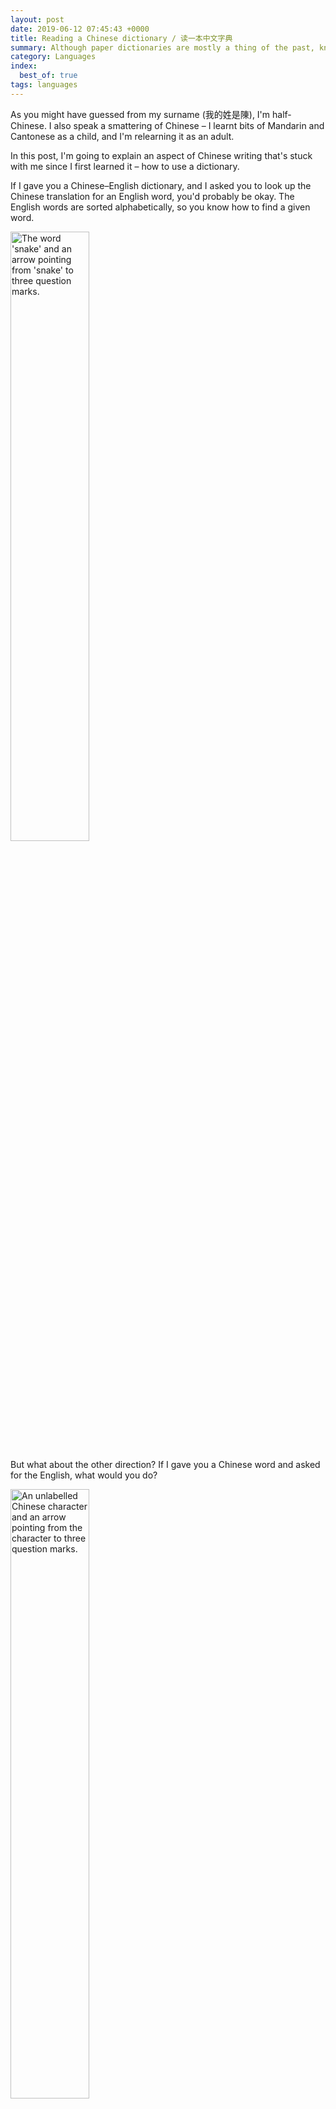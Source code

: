 ```yaml
---
layout: post
date: 2019-06-12 07:45:43 +0000
title: Reading a Chinese dictionary / 读一本中文字典
summary: Although paper dictionaries are mostly a thing of the past, knowing to use a Chinese dictionary helps me learn the rest of the language.
category: Languages
index:
  best_of: true
tags: languages
---
```


<style>
@media screen and (min-width: 600px) {
  img {
    width: 50%;
    max-width: 300px;
  }

  figure img {
    display: inline;
  }
}

figure {
  text-align: center;
}

@media screen and (max-width: 600px) {
  img {
    width: 400px;
    display: block;
  }
}
</style>

As you might have guessed from my surname (我的姓是陳), I'm half-Chinese.
I also speak a smattering of Chinese – I learnt bits of Mandarin and Cantonese as a child, and I'm relearning it as an adult.

In this post, I'm going to explain an aspect of Chinese writing that's stuck with me since I first learned it – how to use a dictionary.

If I gave you a Chinese–English dictionary, and I asked you to look up the Chinese translation for an English word, you'd probably be okay.
The English words are sorted alphabetically, so you know how to find a given word.

<img src="/images/2019/english-to-chinese.png" alt="The word 'snake' and an arrow pointing from 'snake' to three question marks.">

But what about the other direction?
If I gave you a Chinese word and asked for the English, what would you do?

<img src="/images/2019/chinese-to-english.png" alt="An unlabelled Chinese character and an arrow pointing from the character to three question marks.">

To understand how to use a Chinese dictionary, we need to understand [*radicals*](https://en.wikipedia.org/wiki/Radical_(Chinese_characters)).
A radical is a component of a written Chinese character that often gives you a hint as to its subject or meaning.
Sort of like in English, when you can sometimes see common roots that hint at a common concept.
For example, if you see an unfamiliar word that starts with “aqua”, you might deduce that it's something to do with water.

<img src="/images/2019/aquatic.png" alt="The words 'aquamarine', 'aquanaut' and 'aquatics', with the 'aqua' prefix underlined and highlighted in blue.">

Chinese has much the same – but instead of a sequence of common letters, a radical is a sequence of common *strokes*.

For example, the character for water is 水.
This becomes the *water radical* 氵.
If you see it on the left-hand side of a character, you know the character is something to do with water or liquid.
These are a few characters that use the water radical:

<figure>
  <img src="/images/2019/water-he.png" alt="The character 河 or hé, meaning 'river'. The three dashes for the water radical are highlighted in blue on the left.">
  <img src="/images/2019/water-ke.png" alt="The character 渴 or kě, meaning 'thirsty'.">
  <img src="/images/2019/water-lang.png" alt="The character 浪 or làng, meaning 'wave'.">
  <img src="/images/2019/water-soup.png" alt="The character 沕 or tāng, meaning 'soup'.">

  <figcaption>
    I always remember the water radical because it looks like a splash of water! 💦
  </figcaption>
</figure>

Here's another example: the character for fire is 火.
This becomes the *fire radical*, which usually signifies characters related to heat or burning.

<figure>
  <img src="/images/2019/fire-deng.png" alt="The character 灯 or dēng, meaning 'lamp'. The fire radical is highlighted in red on the left.">
  <img src="/images/2019/fire-chui.png" alt="The character 炊 or chuī, meaning 'cook'.">
  <img src="/images/2019/fire-chao.png" alt="The character 炒 or chǎo, meaning 'fry'.">
  <img src="/images/2019/fire-yan.png" alt="The character 烟 or yān, meaning 'smoke'.">

  <figcaption>
    The strokes remind me of a small flame. 🔥
  </figcaption>
</figure>

Here's one more radical that usually appears on the left, the *mouth radical*:

<figure>
  <img src="/images/2019/mouth-chi.png" alt="The character 吃 or chī, meaning 'eat'. The mouth radical is highlighted in green on the left.">
  <img src="/images/2019/mouth-he.png" alt="The character 喝 or hē, meaning 'drink'.">
  <img src="/images/2019/mouth-yao.png" alt="The character 咬 or yǎo, meaning 'bite'.">
  <img src="/images/2019/mouth-miao.png" alt="The character 喵 or miāo, meaning 'meow'.">

  <figcaption>
    A box is used for a couple of characters – not always a mouth – but it's often a good guess. 😮
  </figcaption>
</figure>

Notice as well how the right-hand side of 渴 (thirsty) and 喝 (drink) are the same, even though they have different radicals.
If you didn't know what they meant, you could still spot they were related.
Chinese characters aren't drawn arbitrarily – there is a pattern to their strokes and lines.

Unfortunately spotting a radical isn’t as simple as just “look at the strokes on the left”.
A radical doesn't always have to appear on the left; it can appear anywhere in the character.
Here are two more examples - the grass radical on top of the character, and the knife radical on the right.

<figure>
  <img src="/images/2019/flower-hua.png" alt="The character 花 or huā, meaning 'flower'. The grass radical is highlighted in green on the top of the character.">
  <img src="/images/2019/knife-li.png" alt="The character 利 or lì, meaning 'sharp'. The knife radical is highlighted in purple on the right-hand side of the character.">
  <figcaption>
      The grass radical looks like blades of grass poking through the ground 🌱, while the knife radical looks a bit like a hooked metal blade 🔪.
  </figcaption>
</figure>

Hopefully now you've got the idea of radicals -- subcomponents of a character that often give a hint about the concept or theme.
Chinese has just over 200 radicals, and if you learn Chinese you'll quickly encounter all the common ones.
After a while, you can identify the radicals in a given character.
So how do you use that to navigate a dictionary?

Chinese dictionaries are organised by radical –- all the characters with the water radical in one section, the fire radical another, the mouth radical another, and so on.
Once you've identified the radical, you find the corresponding section of the dictionary, and look up the character there.
Within a section, characters are ordered by *stroke count* – characters with more strokes appear later in the list.
(The radical sections are usually ordered by stroke count in the radical, too.)

So to look up a character in a dictionary, you:

1. Guess the radical
2. Count the strokes in the remaining character
3. Look up the characters with that radical and stroke count

For example, let’s take another look at 花.
To find it in the dictionary:

1. We see the grass radical (艹).
2. The remaining strokes are 化, which takes 4 strokes to draw
3. We look in the dictionary at the 艹 section, in the list of characters with 4 strokes

Sometimes the radical isn't obvious, and you need to make a few guesses to get it right – but it usually resolves pretty quickly.
(You also need to know how to count strokes; sometimes Chinese elides what look like two strokes into one.
For example, 口 is three strokes, not four, because the top and right lines are drawn as a single stroke.
Again, this comes with practice.)

So that's how you look up an unknown character in a Chinese dictionary.
Handy, right?

Except… I don't think I've ever actually used that method.
By the time I was learning Chinese, I had other, easier ways to find out what an unknown character meant:

- Ask a family member
- Ask my Chinese teacher
- Use Google Translate with [handwriting input](https://support.apple.com/en-gb/guide/chinese-input-method/scim27935/mac)

But I'm still glad I learnt this approach, because being able to spot radicals is something that stuck.
When I started relearning Chinese, spotting radicals came back almost immediately.
When I see new characters, I can get a sense of their theme before I know their translation, and it helps me remember all the characters I've seen before.
Although paper dictionaries are mostly a thing of the past, I hope people are still learning this approach, because knowing about radicals can make Chinese much easier to learn.

谢谢阅读!

